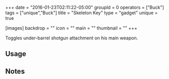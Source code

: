 +++
date = "2016-01-23T02:11:22-05:00"
groupId = 0
operators = ["Buck"]
tags = ["unique","Buck"]
title = "Skeleton Key"
type = "gadget"
unique = true

[images]
  backdrop = ""
  icon = ""
  main = ""
  thumbnail = ""
+++

Toggles under-barrel shotgun attachment on his main weapon.

## Usage

## Notes
